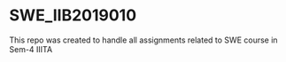 # SWE_IIB2019010
This repo was created to handle all assignments related to SWE course in Sem-4 IIITA
